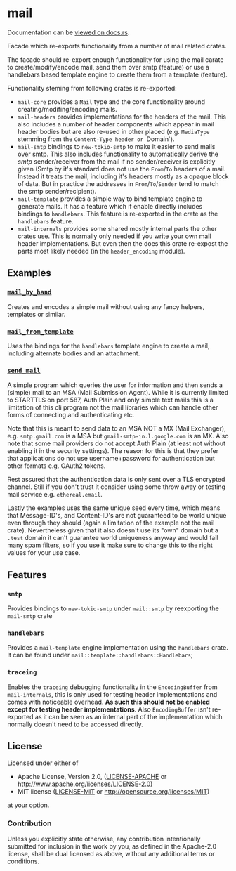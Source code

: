 # mail &emsp;

Documentation can be [viewed on docs.rs](https://docs.rs/mail).

Facade which re-exports functionality from a number of mail related crates.

The facade should re-export enough functionality for using the mail carate
to create/modify/encode mail, send them over smtp (feature) or use a handlebars
based template engine to create them from a template (feature).

Functionality steming from following crates is re-exported:
- `mail-core` provides a `Mail` type and the core functionality
  around creating/modifing/encoding mails.
- `mail-headers` provides implementations for the headers of the mail.
  This also includes a number of header components which appear in mail
  header bodies but are also re-used in other placed (e.g. `MediaType`
  stemming from the `Content-Type header or `Domain`).
- `mail-smtp` bindings to `new-tokio-smtp` to  make it easier to send
  mails over smtp. This also includes functionality to automatically
  derive the _smtp_ sender/receiver from the mail if no sender/receiver
  is explicitly given (Smtp by it's standard does not use the `From`/`To`
  headers of a mail. Instead it treats the mail, including it's headers
  mostly as a opaque block of data. But in practice the addresses in
  `From`/`To`/`Sender` tend to match the smtp sender/recipient).
- `mail-template` provides a simple way to bind template engine to
  generate mails. It has a feature which if enable directly includes
  bindings to `handlebars`. This feature is re-exported in the crate
  as the `handlebars` feature.
- `mail-internals` provides some shared mostly internal parts the other
   crates use. This is normally only needed if you write your own mail
   header implementations. But even then the does this crate re-expost
   the parts most likely needed (in the `header_encoding` module).

## Examples

### [`mail_by_hand`](https://github.com/1aim/mail/tree/master/mail/examples/mail_by_hand.rs)

Creates and encodes a simple mail without using any fancy helpers, templates or
similar.

### [`mail_from_template`](https://github.com/1aim/mail/tree/master/mail/examples/mail_from_template/main.rs)

Uses the bindings for the `handlebars` template engine to create a mail, including
alternate bodies and an attachment.

### [`send_mail`](https://github.com/1aim/mail/tree/master/mail/examples/send_mail/main.rs)

A simple program which queries the user for information and then sends a
(simple) mail to an MSA (Mail Submission Agent).  While it is currently limited
to STARTTLS on port 587, Auth Plain and only simple text mails this is a
limitation of this cli program not the mail libraries which can handle other
forms of connecting and authenticating etc.

Note that this is meant to send data to an MSA NOT a MX (Mail Exchanger), e.g.
`smtp.gmail.com` is a MSA but `gmail-smtp-in.l.google.com` is an MX.  Also note
that some mail providers do not accept Auth Plain (at least not without
enabling it in the security settings). The reason for this is that they prefer
that applications do not use username+password for authentication but other
formats e.g. OAuth2 tokens.

Rest assured that the authentication data is only sent over a TLS encrypted
channel. Still if you don't trust it consider using some throw away or testing
mail service e.g. `ethereal.email`.

Lastly the examples uses the same unique seed every time, which means that
Message-ID's, and Content-ID's are not guaranteed to be world unique even
through they should (again a limitation of the example not the mail crate).
Nevertheless given that it also doesn't use its "own" domain but a `.test`
domain it can't guarantee world uniqueness anyway and would fail many spam filters,
so if you use it make sure to change this to the right values for your use
case.

## Features

### `smtp`

Provides bindings to `new-tokio-smtp` under `mail::smtp` by reexporting the
`mail-smtp` crate

### `handlebars`

Provides a `mail-template` engine implementation using the `handlebars`
crate. It can be found under `mail::template::handlebars::Handlebars`;


### `traceing`

Enables the `traceing` debugging functionality in the `EncodingBuffer`
from `mail-internals`, this is only used for testing header implementations
and comes with noticeable overhead. **As such this should not be enabled
except for testing header implementations**. Also `EncodingBuffer` isn't
re-exported as it can be seen as an internal part of the implementation
which normally doesn't need to be accessed directly.

## License

Licensed under either of

- Apache License, Version 2.0, ([LICENSE-APACHE](LICENSE-APACHE) or http://www.apache.org/licenses/LICENSE-2.0)
- MIT license ([LICENSE-MIT](LICENSE-MIT) or http://opensource.org/licenses/MIT)

at your option.

### Contribution

Unless you explicitly state otherwise, any contribution intentionally submitted
for inclusion in the work by you, as defined in the Apache-2.0 license, shall be dual licensed as above, without any
additional terms or conditions.
